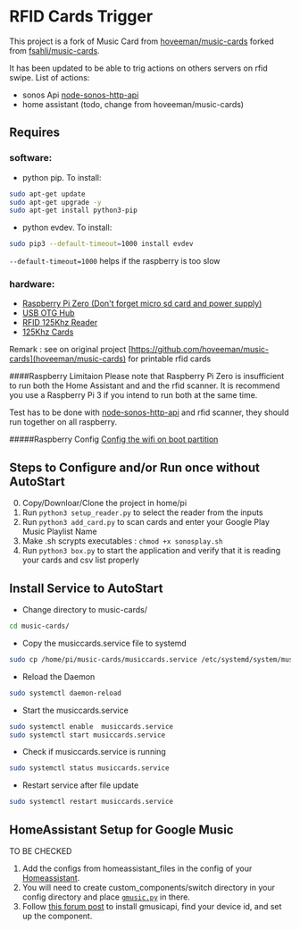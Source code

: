 # RFID Cards Trigger

This project is a fork of Music Card from [hoveeman/music-cards](https://github.com/hoveeman/music-cards) forked from [fsahli/music-cards](https://github.com/fsahli/music-cards).

It has been updated to be able to trig actions on others servers on rfid swipe. 
List of actions:
- sonos Api [node-sonos-http-api](https://github.com/jishi/node-sonos-http-api)
- home assistant (todo, change from hoveeman/music-cards)


## Requires
### software:
- python pip. To install:
```bash
sudo apt-get update
sudo apt-get upgrade -y
sudo apt-get install python3-pip

```

- python evdev. To install:
```bash
sudo pip3 --default-timeout=1000 install evdev
```

```--default-timeout=1000``` helps if the raspberry is too slow

### hardware:
- [Raspberry Pi Zero (Don't forget micro sd card and power supply)](http://www.microcenter.com/product/486575/Zero_W)
- [USB OTG Hub](https://www.amazon.com/gp/product/B01HYJLZH6/ref=oh_aui_detailpage_o08_s00?ie=UTF8&psc=1)
- [RFID 125Khz Reader](https://www.amazon.com/gp/product/B018C8C162/ref=oh_aui_detailpage_o03_s01?ie=UTF8&psc=1)
- [125Khz Cards](https://www.amazon.com/gp/product/B01MQY5Y7U/ref=ox_sc_act_title_1?smid=A1GYMVIZIMSYWM&psc=1)

Remark : see on original project [https://github.com/hoveeman/music-cards](hoveeman/music-cards) for printable rfid cards

####Raspberry Limitaion
Please note that Raspberry Pi Zero is insufficient to run both the Home Assistant and and the rfid scanner. 
It is recommend you use a Raspberry Pi 3 if you intend to run both at the same time.

Test has to be done with [node-sonos-http-api](https://github.com/jishi/node-sonos-http-api) and rfid scanner, they should run together on all raspberry.

#####Raspberry Config
[Config the wifi on boot partition](https://www.raspberrypi-spy.co.uk/2017/04/manually-setting-up-pi-wifi-using-wpa_supplicant-conf/)

## Steps to Configure and/or Run once without AutoStart
0. Copy/Downloar/Clone the project in home/pi
1. Run `python3 setup_reader.py` to select the reader from the inputs
2. Run `python3 add_card.py` to scan cards and enter your Google Play Music Playlist Name
3. Make .sh scrypts executables : `chmod +x sonosplay.sh`
4. Run `python3 box.py` to start the application and verify that it is reading your cards and csv list properly

## Install Service to AutoStart

- Change directory to music-cards/
```bash
cd music-cards/
```
- Copy the musiccards.service file to systemd
```bash
sudo cp /home/pi/music-cards/musiccards.service /etc/systemd/system/musiccards.service
```
- Reload the Daemon
```bash
sudo systemctl daemon-reload
```
- Start the musiccards.service
```bash
sudo systemctl enable  musiccards.service
sudo systemctl start musiccards.service
```
- Check if musiccards.service is running 
```bash
sudo systemctl status musiccards.service
```
- Restart service after file update 
```bash
sudo systemctl restart musiccards.service
```

## HomeAssistant Setup for Google Music
TO BE CHECKED
1. Add the configs from homeassistant_files in the config of your [Homeassistant](https://www.home-assistant.io/).
2. You will need to create custom_components/switch directory in your config directory and place [`gmusic.py`](https://github.com/mf-social/Home-Assistant/blob/master/custom_components/switch/gmusic.py) in there.
3. Follow [this forum post](https://community.home-assistant.io/t/google-music-in-ha/10976) to install gmusicapi, find your device id, and set up the component.


